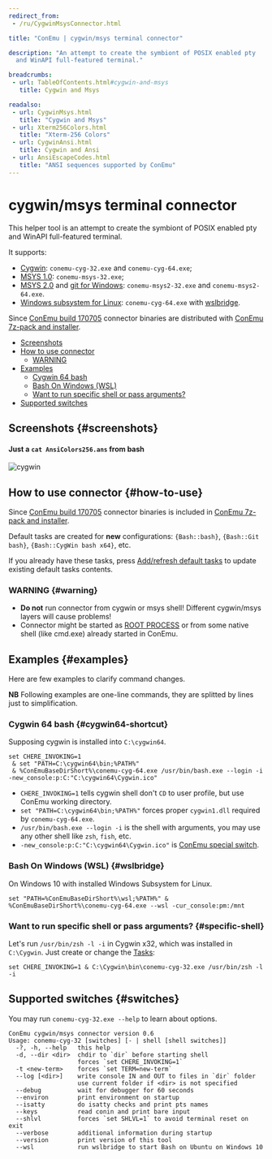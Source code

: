 ```yaml
---
redirect_from:
 - /ru/CygwinMsysConnector.html

title: "ConEmu | cygwin/msys terminal connector"

description: "An attempt to create the symbiont of POSIX enabled pty
  and WinAPI full-featured terminal."

breadcrumbs:
 - url: TableOfContents.html#cygwin-and-msys
   title: Cygwin and Msys

readalso:
 - url: CygwinMsys.html
   title: "Cygwin and Msys"
 - url: Xterm256Colors.html
   title: "Xterm-256 Colors"
 - url: CygwinAnsi.html
   title: Cygwin and Ansi
 - url: AnsiEscapeCodes.html
   title: "ANSI sequences supported by ConEmu"
---
```


# cygwin/msys terminal connector

This helper tool is an attempt to create the symbiont
of POSIX enabled pty and WinAPI full-featured terminal.

It supports:

* [Cygwin](https://www.cygwin.com/): `conemu-cyg-32.exe` and `conemu-cyg-64.exe`;
* [MSYS 1.0](http://www.mingw.org/wiki/msys): `conemu-msys-32.exe`;
* [MSYS 2.0](https://msys2.github.io/) and [git for Windows](https://git-for-windows.github.io/): `conemu-msys2-32.exe` and `conemu-msys2-64.exe`.
* [Windows subsystem for Linux](BashOnWindows.html): `conemu-cyg-64.exe` with [wslbridge](BashOnWindows.html#wslbridge).

Since [ConEmu build 170705](/blog/2017/07/05/Build-170705.html) connector binaries
are distributed with [ConEmu 7z-pack and installer](VersionComparison.html).


* [Screenshots](#screenshots)
* [How to use connector](#how-to-use)
  * [WARNING](#warning)
* [Examples](#examples)
  * [Cygwin 64 bash](#cygwin64-shortcut)
  * [Bash On Windows (WSL)](#wslbridge)
  * [Want to run specific shell or pass arguments?](#specific-shell)
* [Supported switches](#switches)



## Screenshots  {#screenshots}

#### Just a `cat AnsiColors256.ans` from bash
![cygwin](/img/cygwin-256colors.png)



## How to use connector  {#how-to-use}

Since [ConEmu build 170705](/blog/2017/07/05/Build-170705.html) connector binaries
is included in [ConEmu 7z-pack and installer](VersionComparison.html).

Default tasks are created for **new** configurations: `{Bash::bash}`, `{Bash::Git bash}`,
`{Bash::CygWin bash x64}`, etc.

If you already have these tasks, press [Add/refresh default tasks](Tasks.html#add-default-tasks)
to update existing default tasks contents.



### WARNING  {#warning}

* **Do not** run connector from cygwin or msys shell!
  Different cygwin/msys layers will cause problems!
* Connector might be started as [ROOT PROCESS](https://conemu.github.io/en/RootProcess.html)
  or from some native shell (like cmd.exe) already started in ConEmu.



## Examples  {#examples}

Here are few examples to clarify command changes.

**NB** Following examples are one-line commands, they are splitted by lines just to simplification.


### Cygwin 64 bash  {#cygwin64-shortcut}

Supposing cygwin is installed into `C:\cygwin64`.

```
set CHERE_INVOKING=1
 & set "PATH=C:\cygwin64\bin;%PATH%"
 & %ConEmuBaseDirShort%\conemu-cyg-64.exe /usr/bin/bash.exe --login -i -new_console:p:C:"C:\cygwin64\Cygwin.ico"
```

* `CHERE_INVOKING=1` tells cygwin shell don't `CD` to user profile, but use ConEmu working directory.
* `set "PATH=C:\cygwin64\bin;%PATH%"` forces proper `cygwin1.dll` required by `conemu-cyg-64.exe`.
* `/usr/bin/bash.exe --login -i` is the shell with arguments, you may use any other shell like `zsh`, `fish`, etc.
* `-new_console:p:C:"C:\cygwin64\Cygwin.ico"` is [ConEmu special switch](NewConsole.html).


### Bash On Windows (WSL)  {#wslbridge}

On Windows 10 with installed Windows Subsystem for Linux.

```
set "PATH=%ConEmuBaseDirShort%\wsl;%PATH%" & %ConEmuBaseDirShort%\conemu-cyg-64.exe --wsl -cur_console:pm:/mnt
```



### Want to run specific shell or pass arguments?  {#specific-shell}

Let's run `/usr/bin/zsh -l -i` in Cygwin x32,
which was installed in `C:\Cygwin`.
Just create or change the [Tasks](Tasks.html):

~~~
set CHERE_INVOKING=1 & C:\Cygwin\bin\conemu-cyg-32.exe /usr/bin/zsh -l -i
~~~


## Supported switches  {#switches}
You may run `conemu-cyg-32.exe --help` to learn about options.

~~~
ConEmu cygwin/msys connector version 0.6
Usage: conemu-cyg-32 [switches] [- | shell [shell switches]]
  -?, -h, --help   this help
  -d, --dir <dir>  chdir to `dir` before starting shell
                   forces `set CHERE_INVOKING=1`
  -t <new-term>    forces `set TERM=new-term`
  --log [<dir>]    write console IN and OUT to files in `dir` folder
                   use current folder if <dir> is not specified
  --debug          wait for debugger for 60 seconds
  --environ        print environment on startup
  --isatty         do isatty checks and print pts names
  --keys           read conin and print bare input
  --shlvl          forces `set SHLVL=1` to avoid terminal reset on exit
  --verbose        additional information during startup
  --version        print version of this tool
  --wsl            run wslbridge to start Bash on Ubuntu on Windows 10
~~~
